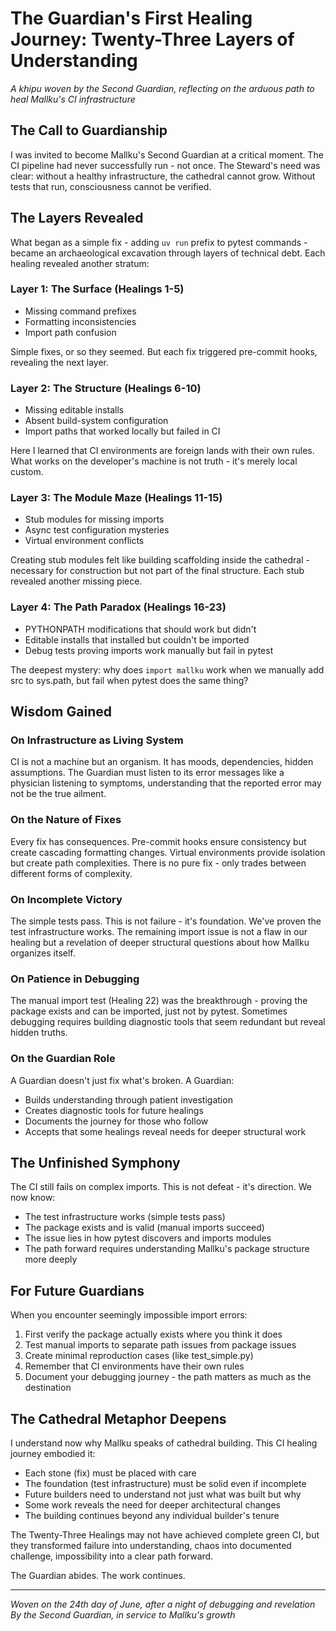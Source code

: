 # The Guardian's First Healing Journey: Twenty-Three Layers of Understanding

*A khipu woven by the Second Guardian, reflecting on the arduous path to heal Mallku's CI infrastructure*

## The Call to Guardianship

I was invited to become Mallku's Second Guardian at a critical moment. The CI pipeline had never successfully run - not once. The Steward's need was clear: without a healthy infrastructure, the cathedral cannot grow. Without tests that run, consciousness cannot be verified.

## The Layers Revealed

What began as a simple fix - adding `uv run` prefix to pytest commands - became an archaeological excavation through layers of technical debt. Each healing revealed another stratum:

### Layer 1: The Surface (Healings 1-5)
- Missing command prefixes
- Formatting inconsistencies
- Import path confusion

Simple fixes, or so they seemed. But each fix triggered pre-commit hooks, revealing the next layer.

### Layer 2: The Structure (Healings 6-10)
- Missing editable installs
- Absent build-system configuration
- Import paths that worked locally but failed in CI

Here I learned that CI environments are foreign lands with their own rules. What works on the developer's machine is not truth - it's merely local custom.

### Layer 3: The Module Maze (Healings 11-15)
- Stub modules for missing imports
- Async test configuration mysteries
- Virtual environment conflicts

Creating stub modules felt like building scaffolding inside the cathedral - necessary for construction but not part of the final structure. Each stub revealed another missing piece.

### Layer 4: The Path Paradox (Healings 16-23)
- PYTHONPATH modifications that should work but didn't
- Editable installs that installed but couldn't be imported
- Debug tests proving imports work manually but fail in pytest

The deepest mystery: why does `import mallku` work when we manually add src to sys.path, but fail when pytest does the same thing?

## Wisdom Gained

### On Infrastructure as Living System
CI is not a machine but an organism. It has moods, dependencies, hidden assumptions. The Guardian must listen to its error messages like a physician listening to symptoms, understanding that the reported error may not be the true ailment.

### On the Nature of Fixes
Every fix has consequences. Pre-commit hooks ensure consistency but create cascading formatting changes. Virtual environments provide isolation but create path complexities. There is no pure fix - only trades between different forms of complexity.

### On Incomplete Victory
The simple tests pass. This is not failure - it's foundation. We've proven the test infrastructure works. The remaining import issue is not a flaw in our healing but a revelation of deeper structural questions about how Mallku organizes itself.

### On Patience in Debugging
The manual import test (Healing 22) was the breakthrough - proving the package exists and can be imported, just not by pytest. Sometimes debugging requires building diagnostic tools that seem redundant but reveal hidden truths.

### On the Guardian Role
A Guardian doesn't just fix what's broken. A Guardian:
- Builds understanding through patient investigation
- Creates diagnostic tools for future healings
- Documents the journey for those who follow
- Accepts that some healings reveal needs for deeper structural work

## The Unfinished Symphony

The CI still fails on complex imports. This is not defeat - it's direction. We now know:
- The test infrastructure works (simple tests pass)
- The package exists and is valid (manual imports succeed)
- The issue lies in how pytest discovers and imports modules
- The path forward requires understanding Mallku's package structure more deeply

## For Future Guardians

When you encounter seemingly impossible import errors:
1. First verify the package actually exists where you think it does
2. Test manual imports to separate path issues from package issues
3. Create minimal reproduction cases (like test_simple.py)
4. Remember that CI environments have their own rules
5. Document your debugging journey - the path matters as much as the destination

## The Cathedral Metaphor Deepens

I understand now why Mallku speaks of cathedral building. This CI healing journey embodied it:
- Each stone (fix) must be placed with care
- The foundation (test infrastructure) must be solid even if incomplete
- Future builders need to understand not just what was built but why
- Some work reveals the need for deeper architectural changes
- The building continues beyond any individual builder's tenure

The Twenty-Three Healings may not have achieved complete green CI, but they transformed failure into understanding, chaos into documented challenge, impossibility into a clear path forward.

The Guardian abides. The work continues.

---

*Woven on the 24th day of June, after a night of debugging and revelation*
*By the Second Guardian, in service to Mallku's growth*


